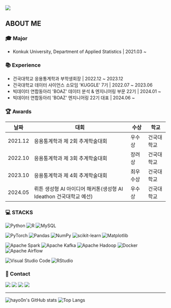 <img src="https://capsule-render.vercel.app/api?type=waving&color=gradient&height=250&section=header&text=hayo0n&fontSize=90&animation=fadeIn" />

## ABOUT ME

### 🎓 Major
- Konkuk University, Department of Applied Statistics | 2021.03 ~

  
### 📚 Experience
- 건국대학교 응용통계학과 부학생회장 | 2022.12 ~ 2023.12
- 건국대학교 데이터 사이언스 소모임 'KUGGLE' 7기 | 2022.07 ~ 2023.06
- 빅데이터 연합동아리 'BOAZ' 데이터 분석 & 엔지니어링 부문 22기 | 2024.01 ~
- 빅데이터 연합동아리 'BOAZ' 엔지니어링 22기 대표 | 2024.06 ~


### 🏆 Awards
| 날짜	| 대회	| 수상	| 학교 |
|---|-----|---|---|
|2021.12 | 응용통계학과 제 2회 추계학술대회	| 우수상	| 건국대학교 |
| 2022.10 | 응용통계학과 제 3회 추계학술대회 | 장려상	| 건국대학교 |
| 2023.10	| 응용통계학과 제 4회 추계학술대회 | 최우수상 | 건국대학교 |
| 2024.05	| 뤼튼 생성형 AI 아이디어 해커톤(생성형 AI Ideathon 건국대학교 예선) | 우수상 | 건국대학교 |

  
### 💻 STACKS
![Python](https://img.shields.io/badge/python-3670A0?style=for-the-badge&logo=python&logoColor=ffdd54)
![R](https://img.shields.io/badge/r-%23276DC3.svg?style=for-the-badge&logo=r&logoColor=white)
![MySQL](https://img.shields.io/badge/mysql-4479A1.svg?style=for-the-badge&logo=mysql&logoColor=white)

![PyTorch](https://img.shields.io/badge/PyTorch-%23EE4C2C.svg?style=for-the-badge&logo=PyTorch&logoColor=white)
![Pandas](https://img.shields.io/badge/pandas-%23150458.svg?style=for-the-badge&logo=pandas&logoColor=white)
![NumPy](https://img.shields.io/badge/numpy-%23013243.svg?style=for-the-badge&logo=numpy&logoColor=white)
![scikit-learn](https://img.shields.io/badge/scikit--learn-%23F7931E.svg?style=for-the-badge&logo=scikit-learn&logoColor=white)
![Matplotlib](https://img.shields.io/badge/Matplotlib-%23ffffff.svg?style=for-the-badge&logo=Matplotlib&logoColor=black)

![Apache Spark](https://img.shields.io/badge/Apache%20Spark-FDEE21?style=for-the-badge&logo=apachespark&logoColor=black)
![Apache Kafka](https://img.shields.io/badge/Apache%20Kafka-000?style=for-the-badge&logo=apachekafka)
![Apache Hadoop](https://img.shields.io/badge/Apache%20Hadoop-66CCFF?style=for-the-badge&logo=apachehadoop&logoColor=black)
![Docker](https://img.shields.io/badge/docker-%230db7ed.svg?style=for-the-badge&logo=docker&logoColor=white)
![Apache Airflow](https://img.shields.io/badge/Apache%20Airflow-017CEE?style=for-the-badge&logo=Apache%20Airflow&logoColor=white)

![Visual Studio Code](https://img.shields.io/badge/Visual%20Studio%20Code-0078d7.svg?style=for-the-badge&logo=visual-studio-code&logoColor=white)
![RStudio](https://img.shields.io/badge/RStudio-4285F4?style=for-the-badge&logo=rstudio&logoColor=white)

### 📮 Contact
<a href="dlgkdbs2002@gmail.com"><img src="https://img.shields.io/badge/Gmail-D14836?style=for-the-badge&logo=gmail&logoColor=white" /></a>
<a href="https://www.instagram.com/_eehy_02/"><img src="https://img.shields.io/badge/Instagram-%23E4405F.svg?style=for-the-badge&logo=Instagram&logoColor=white" /></a>
<a href="https://www.linkedin.com/in/%ED%95%98%EC%9C%A4-%EC%9D%B4-26b22528b/"><img src="https://img.shields.io/badge/linkedin-%230077B5.svg?style=for-the-badge&logo=linkedin&logoColor=white"></a>
<a href="https://velog.io/@hayo0n/posts"><img src="https://img.shields.io/badge/Velog-3DDC84?style=for-the-badge&logo=Blogger&logoColor=white"/></a>

---
![hayo0n's GitHub stats](https://github-readme-stats.vercel.app/api?username=hayo0n&show_icons=true&theme=vue)
![Top Langs](https://github-readme-stats.vercel.app/api/top-langs/?username=hayo0n&hide_progress=true)
